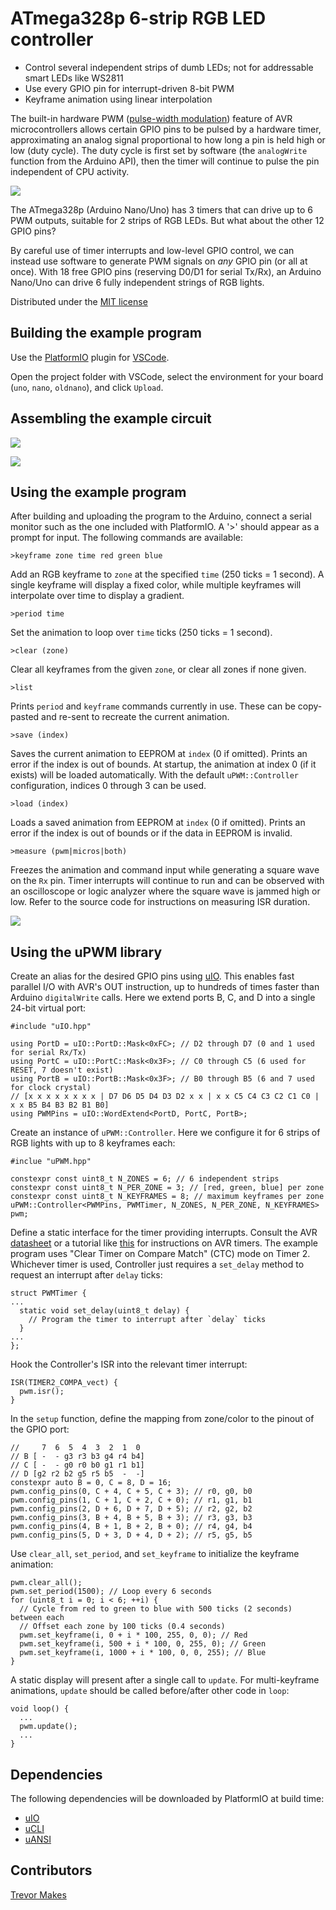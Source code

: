 # ATmega328p 6-strip RGB LED controller

- Control several independent strips of dumb LEDs; not for addressable smart LEDs like WS2811
- Use every GPIO pin for interrupt-driven 8-bit PWM
- Keyframe animation using linear interpolation

The built-in hardware PWM ([pulse-width modulation](https://en.wikipedia.org/wiki/Pulse-width_modulation)) feature of AVR microcontrollers allows certain GPIO pins to be pulsed by a hardware timer, approximating an analog signal proportional to how long a pin is held high or low (duty cycle). The duty cycle is first set by software (the `analogWrite` function from the Arduino API), then the timer will continue to pulse the pin independent of CPU activity.

![](images/freq_and_duty.png)

The ATmega328p (Arduino Nano/Uno) has 3 timers that can drive up to 6 PWM outputs, suitable for 2 strips of RGB LEDs. But what about the other 12 GPIO pins?

By careful use of timer interrupts and low-level GPIO control, we can instead use software to generate PWM signals on _any_ GPIO pin (or all at once). With 18 free GPIO pins (reserving D0/D1 for serial Tx/Rx), an Arduino Nano/Uno can drive 6 fully independent strings of RGB lights.

Distributed under the [MIT license](LICENSE.txt)

## Building the example program

Use the [PlatformIO](https://platformio.org/) plugin for [VSCode](https://code.visualstudio.com/).

Open the project folder with VSCode, select the environment for your board (`uno`, `nano`, `oldnano`), and click `Upload`.

## Assembling the example circuit

![](images/schematic.png)

![](images/breadboard.jpg)

## Using the example program

After building and uploading the program to the Arduino, connect a serial monitor such as the one included with PlatformIO. A '>' should appear as a prompt for input. The following commands are available:

```
>keyframe zone time red green blue
```
Add an RGB keyframe to `zone` at the specified `time` (250 ticks = 1 second). A single keyframe will display a fixed color, while multiple keyframes will interpolate over time to display a gradient.

```
>period time
```
Set the animation to loop over `time` ticks (250 ticks = 1 second).

```
>clear (zone)
```
Clear all keyframes from the given `zone`, or clear all zones if none given.

```
>list
```
Prints `period` and `keyframe` commands currently in use. These can be copy-pasted and re-sent to recreate the current animation.

```
>save (index)
```
Saves the current animation to EEPROM at `index` (0 if omitted). Prints an error if the index is out of bounds. At startup, the animation at index 0 (if it exists) will be loaded automatically. With the default `uPWM::Controller` configuration, indices 0 through 3 can be used.

```
>load (index)
```
Loads a saved animation from EEPROM at `index` (0 if omitted). Prints an error if the index is out of bounds or if the data in EEPROM is invalid.

```
>measure (pwm|micros|both)
```
Freezes the animation and command input while generating a square wave on the `Rx` pin. Timer interrupts will continue to run and can be observed with an oscilloscope or logic analyzer where the square wave is jammed high or low. Refer to the source code for instructions on measuring ISR duration.

![](images/measure_isr.png)

## Using the uPWM library

Create an alias for the desired GPIO pins using [uIO](https://github.com/trevor-makes/uIO). This enables fast parallel I/O with AVR's OUT instruction, up to hundreds of times faster than Arduino `digitalWrite` calls. Here we extend ports B, C, and D into a single 24-bit virtual port:
```
#include "uIO.hpp"

using PortD = uIO::PortD::Mask<0xFC>; // D2 through D7 (0 and 1 used for serial Rx/Tx)
using PortC = uIO::PortC::Mask<0x3F>; // C0 through C5 (6 used for RESET, 7 doesn't exist)
using PortB = uIO::PortB::Mask<0x3F>; // B0 through B5 (6 and 7 used for clock crystal)
// [x x x x x x x x | D7 D6 D5 D4 D3 D2 x x | x x C5 C4 C3 C2 C1 C0 | x x B5 B4 B3 B2 B1 B0]
using PWMPins = uIO::WordExtend<PortD, PortC, PortB>;
```

Create an instance of `uPWM::Controller`. Here we configure it for 6 strips of RGB lights with up to 8 keyframes each:
```
#inclue "uPWM.hpp"

constexpr const uint8_t N_ZONES = 6; // 6 independent strips
constexpr const uint8_t N_PER_ZONE = 3; // [red, green, blue] per zone
constexpr const uint8_t N_KEYFRAMES = 8; // maximum keyframes per zone
uPWM::Controller<PWMPins, PWMTimer, N_ZONES, N_PER_ZONE, N_KEYFRAMES> pwm;
```

Define a static interface for the timer providing interrupts. Consult the AVR [datasheet](https://ww1.microchip.com/downloads/en/DeviceDoc/Atmel-7810-Automotive-Microcontrollers-ATmega328P_Datasheet.pdf) or a tutorial like [this](https://raw.githubusercontent.com/abcminiuser/avr-tutorials/master/Timers/Output/Timers.pdf) for instructions on AVR timers. The example program uses "Clear Timer on Compare Match" (CTC) mode on Timer 2. Whichever timer is used, Controller just requires a `set_delay` method to request an interrupt after `delay` ticks:
```
struct PWMTimer {
...
  static void set_delay(uint8_t delay) {
    // Program the timer to interrupt after `delay` ticks
  }
...
};
```

Hook the Controller's ISR into the relevant timer interrupt:
```
ISR(TIMER2_COMPA_vect) {
  pwm.isr();
}
```

In the `setup` function, define the mapping from zone/color to the pinout of the GPIO port:
```
//     7  6  5  4  3  2  1  0
// B [ -  - g3 r3 b3 g4 r4 b4]
// C [ -  - g0 r0 b0 g1 r1 b1]
// D [g2 r2 b2 g5 r5 b5  -  -]
constexpr auto B = 0, C = 8, D = 16;
pwm.config_pins(0, C + 4, C + 5, C + 3); // r0, g0, b0
pwm.config_pins(1, C + 1, C + 2, C + 0); // r1, g1, b1
pwm.config_pins(2, D + 6, D + 7, D + 5); // r2, g2, b2
pwm.config_pins(3, B + 4, B + 5, B + 3); // r3, g3, b3
pwm.config_pins(4, B + 1, B + 2, B + 0); // r4, g4, b4
pwm.config_pins(5, D + 3, D + 4, D + 2); // r5, g5, b5
```

Use `clear_all`, `set_period`, and `set_keyframe` to initialize the keyframe animation:
```
pwm.clear_all();
pwm.set_period(1500); // Loop every 6 seconds
for (uint8_t i = 0; i < 6; ++i) {
  // Cycle from red to green to blue with 500 ticks (2 seconds) between each
  // Offset each zone by 100 ticks (0.4 seconds)
  pwm.set_keyframe(i, 0 + i * 100, 255, 0, 0); // Red
  pwm.set_keyframe(i, 500 + i * 100, 0, 255, 0); // Green
  pwm.set_keyframe(i, 1000 + i * 100, 0, 0, 255); // Blue
}
```

A static display will present after a single call to `update`. For multi-keyframe animations, `update` should be called before/after other code in `loop`:
```
void loop() {
  ...
  pwm.update();
  ...
}
```

## Dependencies

The following dependencies will be downloaded by PlatformIO at build time:

- [uIO](https://github.com/trevor-makes/uIO)
- [uCLI](https://github.com/trevor-makes/uCLI)
- [uANSI](https://github.com/trevor-makes/uANSI)

## Contributors

[Trevor Makes](mailto:the.trevor.makes@gmail.com)
